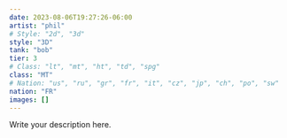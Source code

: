 ```yaml
---
date: 2023-08-06T19:27:26-06:00
artist: "phil"
# Style: "2d", "3d"
style: "3D"
tank: "bob"
tier: 3
# Class: "lt", "mt", "ht", "td", "spg"
class: "MT"
# Nation: "us", "ru", "gr", "fr", "it", "cz", "jp", "ch", "po", "sw"
nation: "FR"
images: []
---
```

Write your description here.
